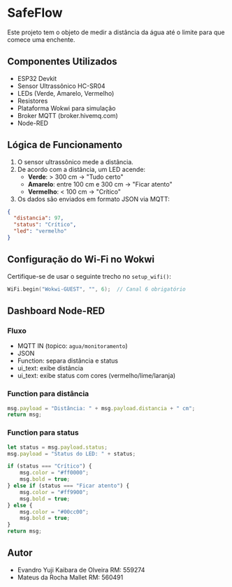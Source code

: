 # SafeFlow

Este projeto tem o objeto de medir a distância da água até o limite para que comece uma enchente.

## Componentes Utilizados

- ESP32 Devkit
- Sensor Ultrassônico HC-SR04
- LEDs (Verde, Amarelo, Vermelho)
- Resistores
- Plataforma Wokwi para simulação
- Broker MQTT (broker.hivemq.com)
- Node-RED

## Lógica de Funcionamento

1. O sensor ultrassônico mede a distância.
2. De acordo com a distância, um LED acende:
   - **Verde**: > 300 cm → "Tudo certo"
   - **Amarelo**: entre 100 cm e 300 cm → "Ficar atento"
   - **Vermelho**: < 100 cm → "Crítico"
3. Os dados são enviados em formato JSON via MQTT:
```json
{
  "distancia": 97,
  "status": "Crítico",
  "led": "vermelho"
}
```

## Configuração do Wi-Fi no Wokwi

Certifique-se de usar o seguinte trecho no `setup_wifi()`:
```cpp
WiFi.begin("Wokwi-GUEST", "", 6);  // Canal 6 obrigatório
```

## Dashboard Node-RED

### Fluxo
- MQTT IN (topico: `agua/monitoramento`)
- JSON
- Function: separa distância e status
- ui_text: exibe distância
- ui_text: exibe status com cores (vermelho/lime/laranja)

### Function para distância
```js
msg.payload = "Distância: " + msg.payload.distancia + " cm";
return msg;
```

### Function para status
```js
let status = msg.payload.status;
msg.payload = "Status do LED: " + status;

if (status === "Crítico") {
    msg.color = "#ff0000";
    msg.bold = true;
} else if (status === "Ficar atento") {
    msg.color = "#ff9900";
    msg.bold = true;
} else {
    msg.color = "#00cc00";
    msg.bold = true;
}
return msg;
```

## Autor

- Evandro Yuji Kaibara de Olveira RM: 559274
- Mateus da Rocha Mallet RM: 560491